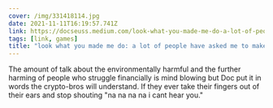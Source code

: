 ```yaml
---
cover: /img/331418114.jpg
date: 2021-11-11T16:19:57.741Z
link: https://docseuss.medium.com/look-what-you-made-me-do-a-lot-of-people-have-asked-me-to-make-nft-games-and-i-wont-because-i-m-29c7cfdbbb79
tags: [link, games]
title: "look what you made me do: a lot of people have asked me to make NFT games and I won’t"
---
```


The amount of talk about the environmentally harmful and the further harming of people who struggle financially is mind blowing but Doc put it in words the crypto-bros will understand. If they ever take their fingers out of their ears and stop shouting "na na na na i cant hear you."
